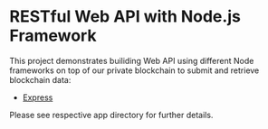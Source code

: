 # RESTful Web API with Node.js Framework

This project demonstrates builiding Web API using different Node frameworks on top of our private blockchain to submit and retrieve blockchain data:

- [Express](https://expressjs.com/)

Please see respective app directory for further details.

